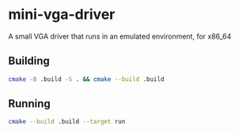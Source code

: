 # mini-vga-driver
A small VGA driver that runs in an emulated environment, for x86_64 

## Building

```bash
cmake -B .build -S . && cmake --build .build
```

## Running 

```bash
cmake --build .build --target run
```
